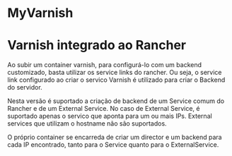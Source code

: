 # MyVarnish

Varnish integrado ao Rancher
============================

Ao subir um container varnish, para configurá-lo com um backend customizado, basta utilizar os
service links do rancher. Ou seja, o service link configurado ao criar o servico Varnish é utilizado para criar o Backend do servidor. 

Nesta versão é suportado a criação de backend de um Service comum do Rancher e de um External Service.
No caso de External Service, é suportado apenas o servico que aponta para um ou mais IPs. External services que utilizam o hostname não são suportados.

O próprio container se encarreda de criar um director e um backend para cada IP encontrado, tanto para o Service quanto para o ExternalService.


